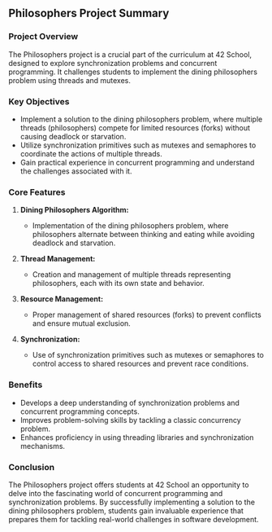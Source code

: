 ## Philosophers Project Summary

### Project Overview

The Philosophers project is a crucial part of the curriculum at 42 School, designed to explore synchronization problems and concurrent programming. It challenges students to implement the dining philosophers problem using threads and mutexes.

### Key Objectives

- Implement a solution to the dining philosophers problem, where multiple threads (philosophers) compete for limited resources (forks) without causing deadlock or starvation.
- Utilize synchronization primitives such as mutexes and semaphores to coordinate the actions of multiple threads.
- Gain practical experience in concurrent programming and understand the challenges associated with it.

### Core Features

1. **Dining Philosophers Algorithm:**
   - Implementation of the dining philosophers problem, where philosophers alternate between thinking and eating while avoiding deadlock and starvation.

2. **Thread Management:**
   - Creation and management of multiple threads representing philosophers, each with its own state and behavior.

3. **Resource Management:**
   - Proper management of shared resources (forks) to prevent conflicts and ensure mutual exclusion.

4. **Synchronization:**
   - Use of synchronization primitives such as mutexes or semaphores to control access to shared resources and prevent race conditions.

### Benefits

- Develops a deep understanding of synchronization problems and concurrent programming concepts.
- Improves problem-solving skills by tackling a classic concurrency problem.
- Enhances proficiency in using threading libraries and synchronization mechanisms.

### Conclusion

The Philosophers project offers students at 42 School an opportunity to delve into the fascinating world of concurrent programming and synchronization problems. By successfully implementing a solution to the dining philosophers problem, students gain invaluable experience that prepares them for tackling real-world challenges in software development.

